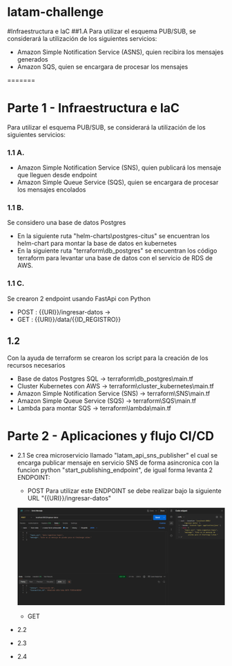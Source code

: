 # latam-challenge

#Infraestructura e IaC
##1.A
Para utilizar el esquema PUB/SUB, se considerará la utilización de los siguientes servicios:
 - Amazon Simple Notification Service (ASNS), quien recibira los mensajes generados
 - Amazon SQS, quien se encargara de procesar los mensajes

=======
# Parte 1 - Infraestructura e IaC
Para utilizar el esquema PUB/SUB, se considerará la utilización de los siguientes servicios:

### 1.1 A.
 - Amazon Simple Notification Service (SNS), quien publicará los mensaje que lleguen desde endpoint
 - Amazon Simple Queue Service (SQS), quien se encargara de procesar los mensajes encolados

### 1.1 B.
Se considero una base de datos Postgres
 - En la siguiente ruta "helm-charts\postgres-citus" se encuentran los helm-chart para montar la base de datos en kubernetes
 - En la siguiente ruta "terraform\db_postgres" se encuentran los código terraform para levantar una base de datos con el servicio de RDS de AWS.

### 1.1 C.
Se crearon 2 endpoint usando FastApi con Python
 - POST : {{URI}}/ingresar-datos -> 
 - GET  : {{URI}}/data/{{ID_REGISTRO}}

## 1.2 
Con la ayuda de terraform se crearon los script para la creación de los recursos necesarios
 - Base de datos Postgres SQL -> terraform\db_postgres\main.tf
 - Cluster Kubernetes con AWS -> terraform\cluster_kubernetes\main.tf
 - Amazon Simple Notification Service (SNS) -> terraform\SNS\main.tf
 - Amazon Simple Queue Service (SQS) -> terraform\SQS\main.tf
 - Lambda para montar SQS -> terraform\lambda\main.tf



# Parte 2 - Aplicaciones y flujo CI/CD
  - 2.1 Se crea microservicio llamado "latam_api_sns_publisher" el cual se encarga publicar mensaje en servicio SNS de forma asincronica con la funcion python "start_publishing_endpoint", de igual forma levanta 2 ENDPOINT:
     * POST
     Para utilizar este ENDPOINT se debe realizar bajo la siguiente URL "{{URI}}/ingresar-datos"


     ![ENDPOINT POST](static/post.png)


     * GET
  - 2.2
  - 2.3
  - 2.4








